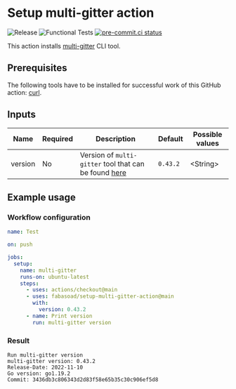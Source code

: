 # Setup multi-gitter action

![Release](https://img.shields.io/github/v/release/fabasoad/setup-multi-gitter-action?include_prereleases)
![Functional Tests](https://github.com/fabasoad/setup-multi-gitter-action/workflows/Functional%20Tests/badge.svg)
[![pre-commit.ci status](https://results.pre-commit.ci/badge/github/fabasoad/setup-multi-gitter-action/main.svg)](https://results.pre-commit.ci/latest/github/fabasoad/setup-multi-gitter-action/main)

This action installs [multi-gitter](https://github.com/lindell/multi-gitter)
CLI tool.

## Prerequisites

The following tools have to be installed for successful work of this GitHub action:
[curl](https://curl.se).

## Inputs

| Name    | Required | Description                                                                                               | Default  | Possible values |
|---------|----------|-----------------------------------------------------------------------------------------------------------|----------|-----------------|
| version | No       | Version of `multi-gitter` tool that can be found [here](https://github.com/lindell/multi-gitter/releases) | `0.43.2` | &lt;String&gt;  |

## Example usage

### Workflow configuration

```yaml
name: Test

on: push

jobs:
  setup:
    name: multi-gitter
    runs-on: ubuntu-latest
    steps:
      - uses: actions/checkout@main
      - uses: fabasoad/setup-multi-gitter-action@main
        with:
          version: 0.43.2
      - name: Print version
        run: multi-gitter version
```

### Result

```shell
Run multi-gitter version
multi-gitter version: 0.43.2
Release-Date: 2022-11-10
Go version: go1.19.2
Commit: 3436db3c806343d2d83f58e65b35c30c906ef5d8
```

